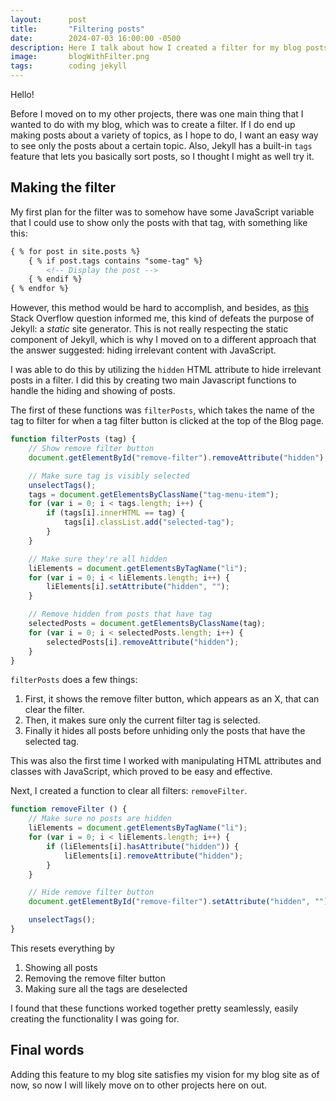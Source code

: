 ```yaml
---
layout:      post
title:       "Filtering posts"
date:        2024-07-03 16:00:00 -0500
description: Here I talk about how I created a filter for my blog posts.
image:       blogWithFilter.png
tags:        coding jekyll
---
```


Hello!

Before I moved on to my other projects, there was one main thing that I wanted to do with my blog, which was to create a filter. If I do end up making posts about a variety of topics, as I hope to do, I want an easy way to see only the posts about a certain topic. Also, Jekyll has a built-in ``tags`` feature that lets you basically sort posts, so I thought I might as well try it.

## Making the filter

My first plan for the filter was to somehow have some JavaScript variable that I could use to show only the posts with that tag, with something like this:

```html
{ % for post in site.posts %}
    { % if post.tags contains "some-tag" %}
        <!-- Display the post -->
    { % endif %}
{ % endfor %}
```

However, this method would be hard to accomplish, and besides, as [this](https://stackoverflow.com/questions/32934372/jekyll-use-the-js-variable-for-if-condition) Stack Overflow question informed me, this kind of defeats the purpose of Jekyll: a _static_ site generator. This is not really respecting the static component of Jekyll, which is why I moved on to a different approach that the answer suggested: hiding irrelevant content with JavaScript.

I was able to do this by utilizing the ``hidden`` HTML attribute to hide irrelevant posts in a filter. I did this by creating two main Javascript functions to handle the hiding and showing of posts.

The first of these functions was ``filterPosts``, which takes the name of the tag to filter for when a tag filter button is clicked at the top of the Blog page.

```javascript
function filterPosts (tag) {
    // Show remove filter button
    document.getElementById("remove-filter").removeAttribute("hidden");

    // Make sure tag is visibly selected
    unselectTags();
    tags = document.getElementsByClassName("tag-menu-item");
    for (var i = 0; i < tags.length; i++) {
        if (tags[i].innerHTML == tag) {
            tags[i].classList.add("selected-tag");
        }
    }

    // Make sure they're all hidden
    liElements = document.getElementsByTagName("li");
    for (var i = 0; i < liElements.length; i++) {
        liElements[i].setAttribute("hidden", "");
    }

    // Remove hidden from posts that have tag
    selectedPosts = document.getElementsByClassName(tag);
    for (var i = 0; i < selectedPosts.length; i++) {
        selectedPosts[i].removeAttribute("hidden");
    }
}
```

``filterPosts`` does a few things:
1. First, it shows the remove filter button, which appears as an X, that can clear the filter.
1. Then, it makes sure only the current filter tag is selected.
1. Finally it hides all posts before unhiding only the posts that have the selected tag.

This was also the first time I worked with manipulating HTML attributes and classes with JavaScript, which proved to be easy and effective.

Next, I created a function to clear all filters: ``removeFilter``.

```javascript
function removeFilter () {
    // Make sure no posts are hidden
    liElements = document.getElementsByTagName("li");
    for (var i = 0; i < liElements.length; i++) {
        if (liElements[i].hasAttribute("hidden")) {
            liElements[i].removeAttribute("hidden");
        }
    }

    // Hide remove filter button
    document.getElementById("remove-filter").setAttribute("hidden", "");

    unselectTags();
}
```

This resets everything by
1. Showing all posts
1. Removing the remove filter button
1. Making sure all the tags are deselected

I found that these functions worked together pretty seamlessly, easily creating the functionality I was going for.

## Final words

Adding this feature to my blog site satisfies my vision for my blog site as of now, so now I will likely move on to other projects here on out.
